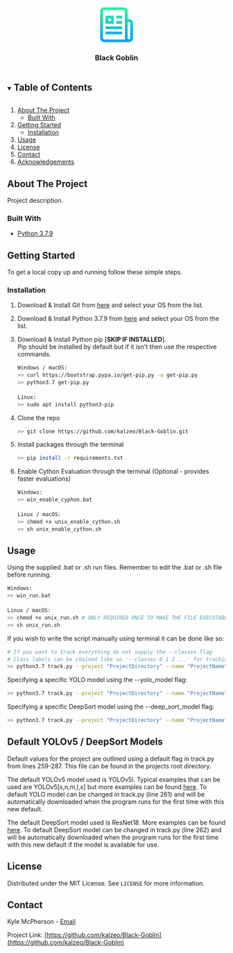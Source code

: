 <!--
*** Thanks for checking out the Best-README-Template. If you have a suggestion
*** that would make this better, please fork the repo and create a pull request
*** or simply open an issue with the tag "enhancement".
*** Thanks again! Now go create something AMAZING! :D
***
***
***
*** To avoid retyping too much info. Do a search and replace for the following:
*** github_username, repo_name, twitter_handle, email, project_title, project_description
-->



<!-- PROJECT SHIELDS -->
<!--
*** I'm using markdown "reference style" links for readability.
*** Reference links are enclosed in brackets [ ] instead of parentheses ( ).
*** See the bottom of this document for the declaration of the reference variables
*** for contributors-url, forks-url, etc. This is an optional, concise syntax you may use.
*** https://www.markdownguide.org/basic-syntax/#reference-style-links
-->




<!-- PROJECT LOGO -->
<br />
<p align="center">
  <a href="https://github.com/kalzeo/Black-Goblin">
    <img src="images/logo.png" alt="Logo" width="80" height="80">
  </a>

  <h3 align="center">Black Goblin</h3>
</p>



<!-- TABLE OF CONTENTS -->
<details open="open">
  <summary><h2 style="display: inline-block">Table of Contents</h2></summary>
  <ol>
    <li>
      <a href="#about-the-project">About The Project</a>
      <ul>
        <li><a href="#built-with">Built With</a></li>
      </ul>
    </li>
    <li>
      <a href="#getting-started">Getting Started</a>
      <ul>
        <li><a href="#installation">Installation</a></li>
      </ul>
    </li>
    <li><a href="#usage">Usage</a></li>
    <li><a href="#license">License</a></li>
    <li><a href="#contact">Contact</a></li>
    <li><a href="#acknowledgements">Acknowledgements</a></li>
  </ol>
</details>



<!-- ABOUT THE PROJECT -->
## About The Project

Project description.

### Built With

* [Python 3.7.9](https://www.python.org/downloads/release/python-379/)



<!-- GETTING STARTED -->
## Getting Started

To get a local copy up and running follow these simple steps.

### Installation

1. Download & Install Git from [here](https://git-scm.com/downloads) and select your OS from the list.

2. Download & Install Python 3.7.9 from [here](https://www.python.org/downloads/release/python-379/) and select your OS from the list.

3. Download & Install Python pip [**SKIP IF INSTALLED**].
   <br>
   Pip should be installed by default but if it isn't then use the respective commands.
   ```sh
   Windows / macOS:
   >> curl https://bootstrap.pypa.io/get-pip.py -o get-pip.py
   >> python3.7 get-pip.py
   
   Linux:
   >> sudo apt install python3-pip
   ```
   
4. Clone the repo
   ```sh
   >> git clone https://github.com/kalzeo/Black-Goblin.git
   ```
   
5. Install packages through the terminal
   ```sh
   >> pip install -r requirements.txt
   ```
   
6. Enable Cython Evaluation through the terminal (Optional - provides faster evaluations)
   ```sh
   Windows:
   >> win_enable_cyphon.bat
   
   Linux / macOS:
   >> chmod +x unix_enable_cython.sh
   >> sh unix_enable_cython.sh
   ```



<!-- USAGE EXAMPLES -->
## Usage

Using the supplied .bat or .sh run files. Remember to edit the .bat or .sh file before running.
   ```sh
   Windows:
   >> win_run.bat
   
   Linux / macOS:
   >> chmod +x unix_run.sh # ONLY REQUIRED ONCE TO MAKE THE FILE EXECUTABLE
   >> sh unix_run.sh
   ```

If you wish to write the script manually using terminal it can be done like so:
```sh
# If you want to track everything do not supply the --classes flag
# Class labels can be chained like so '--classes 0 1 2 ...' for tracking specific objects. See 'Class Indexes.xlsx' for more class labels. 
>> python3.7 track.py --project "ProjectDirectory" --name "ProjectName" --source "VideoPath" --classes 0
```

Specifying a specific YOLO model using the --yolo_model flag:
```sh
>> python3.7 track.py --project "ProjectDirectory" --name "ProjectName" --source "VideoPath" --classes 0 --yolo_model "yolov5s.pt"
```

Specifying a specific DeepSort model using the --deep_sort_model flag:
```sh
>> python3.7 track.py --project "ProjectDirectory" --name "ProjectName" --source "VideoPath" --classes 0 --yolo_model "yolov5s.pt" --deep_sort_model osnet_x0_5_market1501
```

<!-- DEFAULTS -->
## Default YOLOv5 / DeepSort Models

Default values for the project are outlined using a default flag in track.py from lines 259-287. This file can be found in the projects root directory.

The default YOLOv5 model used is YOLOv5l. Typical examples that can be used are YOLOv5[s,n,m,l,x] but more examples can be found [here](https://github.com/ultralytics/yolov5#pretrained-checkpoints). 
To default YOLO model can be changed in track.py (line 261) and will be automatically downloaded when the program runs for the first time with this new default.

The default DeepSort model used is ResNet18. More examples can be found [here](https://kaiyangzhou.github.io/deep-person-reid/MODEL_ZOO). 
To default DeepSort model can be changed in track.py (line 262) and will be automatically downloaded when the program runs for the first time with this new default if the model is available for use.


<!-- LICENSE -->
## License

Distributed under the MIT License. See `LICENSE` for more information.



<!-- CONTACT -->
## Contact

Kyle McPherson - [Email](mailto:k.mcpherson13@rgu.ac.uk)

Project Link: [https://github.com/kalzeo/Black-Goblin](https://github.com/kalzeo/Black-Goblin)
